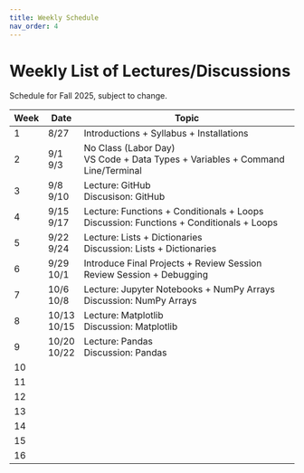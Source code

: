 ```yaml
---
title: Weekly Schedule     
nav_order: 4                    
---
```


# Weekly List of Lectures/Discussions
Schedule for Fall 2025, subject to change. 

| Week | Date | Topic | 
|------|------|-------|
| 1 | 8/27 | Introductions + Syllabus + Installations |
| 2 | 9/1<br> 9/3 | No Class (Labor Day)<br> VS Code + Data Types + Variables + Command Line/Terminal | 
| 3 | 9/8<br> 9/10 | Lecture: GitHub<br> Discusison: GitHub |
| 4 | 9/15<br> 9/17 | Lecture: Functions + Conditionals + Loops<br> Discussion: Functions + Conditionals + Loops |  
| 5 | 9/22<br> 9/24 | Lecture: Lists + Dictionaries<br> Discussion: Lists + Dictionaries | 
| 6 | 9/29<br> 10/1 | Introduce Final Projects + Review Session<br> Review Session + Debugging | 
| 7 | 10/6<br> 10/8 | Lecture: Jupyter Notebooks + NumPy Arrays<br> Discussion: NumPy Arrays |
| 8 | 10/13<br> 10/15 | Lecture: Matplotlib<br> Discussion: Matplotlib |
| 9 | 10/20<br> 10/22 | Lecture: Pandas<br> Discussion: Pandas |
| 10 | | |
| 11 | | |
| 12 | | |
| 13 | | | 
| 14 | | | 
| 15 | | |
| 16 | | | 
